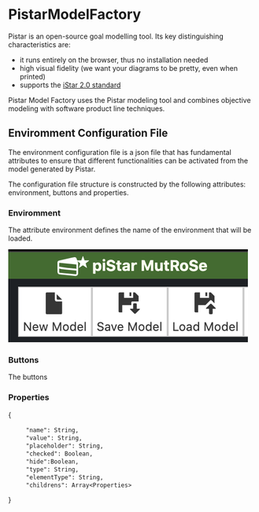 # PistarModelFactory 


 Pistar is an open-source goal modelling tool. Its key distinguishing characteristics are:
  - it runs entirely on the browser, thus no installation needed
  - high visual fidelity (we want your diagrams to be pretty, even when printed)
  - supports the [iStar 2.0 standard](https://sites.google.com/site/istarlanguage/)


Pistar Model Factory uses the Pistar modeling tool and combines objective modeling with software product line techniques.

## Enviromment Configuration File

The environment configuration file is a json file that has fundamental attributes to ensure that different functionalities can be activated from the model generated by Pistar.

The configuration file structure is constructed by the following attributes: environment, buttons and properties.

### Enviromment

The attribute environment defines the name of the environment that will be loaded.

![envName](docs/images/envName.png)

### Buttons

The buttons

### Properties

{

         "name": String,
         "value": String,
         "placeholder": String,
         "checked": Boolean,
         "hide":Boolean,
         "type": String,
         "elementType": String,
         "childrens": Array<Properties>
}

